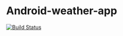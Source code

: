 # Android-weather-app
[![Build Status](https://travis-ci.org/dearwolvesstudio/Android-weather-app.svg?branch=master)](https://travis-ci.org/dearwolvesstudio/Android-weather-app)
